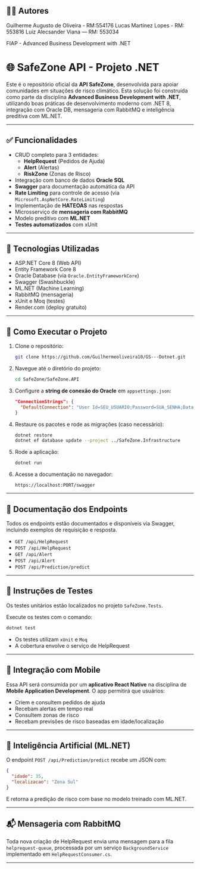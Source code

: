 ## 👨‍💻 Autores

Guilherme Augusto de Oliveira - RM:554176
Lucas Martinez Lopes - RM: 553816
Luiz Alecsander Viana — RM: 553034  

FIAP - Advanced Business Development with .NET




# 🌐 SafeZone API - Projeto .NET

Este é o repositório oficial da **API SafeZone**, desenvolvida para apoiar comunidades em situações de risco climático. Esta solução foi construída como parte da disciplina **Advanced Business Development with .NET**, utilizando boas práticas de desenvolvimento moderno com .NET 8, integração com Oracle DB, mensageria com RabbitMQ e inteligência preditiva com ML.NET.

---

## ✅ Funcionalidades

- CRUD completo para 3 entidades:
  - **HelpRequest** (Pedidos de Ajuda)
  - **Alert** (Alertas)
  - **RiskZone** (Zonas de Risco)
- Integração com banco de dados **Oracle SQL**
- **Swagger** para documentação automática da API
- **Rate Limiting** para controle de acesso (via `Microsoft.AspNetCore.RateLimiting`)
- Implementação de **HATEOAS** nas respostas
- Microsserviço de **mensageria com RabbitMQ**
- Modelo preditivo com **ML.NET**
- **Testes automatizados** com xUnit

---

## 🚀 Tecnologias Utilizadas

- ASP.NET Core 8 (Web API)
- Entity Framework Core 8
- Oracle Database (via `Oracle.EntityFrameworkCore`)
- Swagger (Swashbuckle)
- ML.NET (Machine Learning)
- RabbitMQ (mensageria)
- xUnit e Moq (testes)
- Render.com (deploy gratuito)

---

## 🧭 Como Executar o Projeto

1. Clone o repositório:
   ```bash
   git clone https://github.com/Guilhermeoliveira10/GS---Dotnet.git
   ```

2. Navegue até o diretório do projeto:
   ```bash
   cd SafeZone/SafeZone.API
   ```

3. Configure a **string de conexão do Oracle** em `appsettings.json`:
   ```json
   "ConnectionStrings": {
     "DefaultConnection": "User Id=SEU_USUARIO;Password=SUA_SENHA;Data Source=SEU_HOST:PORTA/SEU_SERVICO"
   }
   ```

4. Restaure os pacotes e rode as migrações (caso necessário):
   ```bash
   dotnet restore
   dotnet ef database update --project ../SafeZone.Infrastructure
   ```

5. Rode a aplicação:
   ```bash
   dotnet run
   ```

6. Acesse a documentação no navegador:
   ```
   https://localhost:PORT/swagger
   ```

---

## 📘 Documentação dos Endpoints

Todos os endpoints estão documentados e disponíveis via Swagger, incluindo exemplos de requisição e resposta.

- `GET /api/HelpRequest`
- `POST /api/HelpRequest`
- `GET /api/Alert`
- `POST /api/Alert`
- `POST /api/Prediction/predict`

---

## 🧪 Instruções de Testes

Os testes unitários estão localizados no projeto `SafeZone.Tests`.

Execute os testes com o comando:

```bash
dotnet test
```

- Os testes utilizam `xUnit` e `Moq`
- A cobertura envolve o serviço de HelpRequest

---

## 📲 Integração com Mobile

Essa API será consumida por um **aplicativo React Native** na disciplina de **Mobile Application Development**. O app permitirá que usuários:

- Criem e consultem pedidos de ajuda
- Recebam alertas em tempo real
- Consultem zonas de risco
- Recebam previsões de risco baseadas em idade/localização

---

## 🧠 Inteligência Artificial (ML.NET)

O endpoint `POST /api/Prediction/predict` recebe um JSON com:
```json
{
  "idade": 35,
  "localizacao": "Zona Sul"
}
```

E retorna a predição de risco com base no modelo treinado com ML.NET.

---

## 📬 Mensageria com RabbitMQ

Toda nova criação de HelpRequest envia uma mensagem para a fila `helprequest-queue`, processada por um serviço `BackgroundService` implementado em `HelpRequestConsumer.cs`.

---
